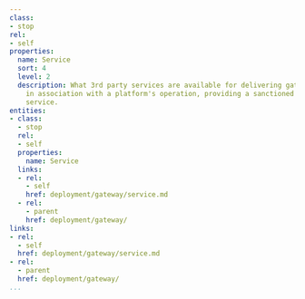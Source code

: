 ```yaml
---
class:
- stop
rel:
- self
properties:
  name: Service
  sort: 4
  level: 2
  description: What 3rd party services are available for delivering gateway services
    in association with a platform's operation, providing a sanctioned commercial
    service.
entities:
- class:
  - stop
  rel:
  - self
  properties:
    name: Service
  links:
  - rel:
    - self
    href: deployment/gateway/service.md
  - rel:
    - parent
    href: deployment/gateway/
links:
- rel:
  - self
  href: deployment/gateway/service.md
- rel:
  - parent
  href: deployment/gateway/
...
```

